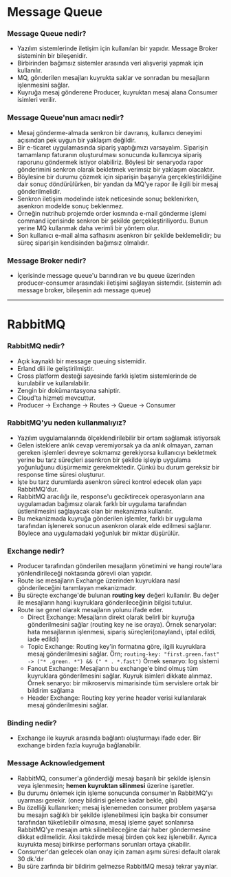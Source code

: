 # Message Queue

### Message Queue nedir?

- Yazılım sistemlerinde iletişim için kullanılan bir yapıdır. Message Broker sisteminin bir bileşenidir.
- Birbirinden bağımsız sistemler arasında veri alışverişi yapmak için kullanılır.
- MQ, gönderilen mesajları kuyrukta saklar ve sonradan bu mesajların işlenmesini sağlar.
- Kuyruğa mesaj gönderene Producer, kuyruktan mesaj alana Consumer isimleri verilir.

### Message Queue'nun amacı nedir?

- Mesaj gönderme-almada senkron bir davranış, kullanıcı deneyimi açısından pek uygun bir yaklaşım değildir.
- Bir e-ticaret uygulamasında sipariş yaptığımızı varsayalım. Siparişin tamamlanıp faturanın oluşturulması sonucunda kullanıcıya sipariş raporunu göndermek istiyor olabiliriz. Böylesi bir senaryoda rapor gönderimini senkron olarak bekletmek verimsiz bir yaklaşım olacaktır.
- Böylesine bir durumu çözmek için siparişin başarıyla gerçekleştirildiğine dair sonuç döndürülürken, bir yandan da MQ'ye rapor ile ilgili bir mesaj gönderilmelidir.
- Senkron iletişim modelinde istek neticesinde sonuç beklenirken, asenkron modelde sonuç beklenmez.
- Örneğin nutrihub projemde order kısmında e-mail gönderme işlemi command içerisinde senkron bir şekilde gerçekleştiriliyordu. Bunun yerine MQ kullanmak daha verimli bir yöntem olur.
- Son kullanıcı e-mail alma safhasını asenkron bir şekilde beklemelidir; bu süreç siparişin kendisinden bağımsız olmalıdır.

### Message Broker nedir?

- İçerisinde message queue'u barındıran ve bu queue üzerinden producer-consumer arasındaki iletişimi sağlayan sistemdir. (sistemin adı message broker, bileşenin adı message queue)
---
# RabbitMQ

### RabbitMQ nedir?

- Açık kaynaklı bir message queuing sistemidir.
- Erland dili ile geliştirilmiştir.
- Cross platform desteği sayesinde farklı işletim sistemlerinde de kurulabilir ve kullanılabilir.
- Zengin bir dokümantasyona sahiptir.
- Cloud'ta hizmeti mevcuttur.
- Producer -> Exchange -> Routes -> Queue -> Consumer

### RabbitMQ'yu neden kullanmalıyız?

- Yazılım uygulamalarında ölçeklendirilebilir bir ortam sağlamak istiyorsak
- Gelen isteklere anlık cevap veremiyorsak ya da anlık olmayan, zaman gereken işlemleri devreye sokmamız gerekiyorsa kullanıcıyı bekletmek yerine bu tarz süreçleri asenkron bir şekilde işleyip uygulama yoğunluğunu düşürmemiz gerekmektedir. Çünkü bu durum gereksiz bir response time süresi oluşturur.
- İşte bu tarz durumlarda asenkron süreci kontrol edecek olan yapı RabbitMQ'dur.
- RabbitMQ aracılığı ile, response'u geciktirecek operasyonların ana uygulamadan bağımsız olarak farklı bir uygulama tarafından üstlenilmesini sağlayacak olan bir mekanizma kullanılır.
- Bu mekanizmada kuyruğa gönderilen işlemler, farklı bir uygulama tarafından işlenerek sonucun asenkron olarak elde edilmesi sağlanır. Böylece ana uygulamadaki yoğunluk bir miktar düşürülür.

### Exchange nedir?

- Producer tarafından gönderilen mesajların yönetimini ve hangi route'lara yönlendirileceği noktasında görevli olan yapıdır.
- Route ise mesajların Exchange üzerinden kuyruklara nasıl gönderileceğini tanımlayan mekanizmadır.
- Bu süreçte exchange'de bulunan **routing key** değeri kullanılır. Bu değer ile mesajların hangi kuyruklara gönderileceğinin bilgisi tutulur.
- Route ise genel olarak mesajların yolunu ifade eder.
  - Direct Exchange: Mesajların direkt olarak belirli bir kuyruğa gönderilmesini sağlar (routing key ne ise oraya). Örnek senaryolar: hata mesajlarının işlenmesi, sipariş süreçleri(onaylandı, iptal edildi, iade edildi)
  - Topic Exchange: Routing key'in formatına göre, ilgili kuyruklara mesaj gönderilmesini sağlar. Örn; ```routing-key: "first.green.fast" -> ("* .green. *") && (" * . *.fast")``` Örnek senaryo: log sistemi 
  - Fanout Exchange: Mesajların bu exchange'e bind olmuş tüm kuyruklara gönderilmesini sağlar. Kuyruk isimleri dikkate alınmaz. Örnek senaryo: bir mikroservis mimarisinde tüm servislere ortak bir bildirim sağlama
  - Header Exchange: Routing key yerine header verisi kullanılarak mesaj gönderilmesini sağlar. 

### Binding nedir?

- Exchange ile kuyruk arasında bağlantı oluşturmayı ifade eder. Bir exchange birden fazla kuyruğa bağlanabilir.

### Message Acknowledgement

- RabbitMQ, consumer'a gönderdiği mesajı başarılı bir şekilde işlensin veya işlenmesin; **hemen kuyruktan silinmesi** üzerine işaretler.
- Bu durumu önlemek için işleme sonucunda consumer'ın RabbitMQ'yı uyarması gerekir. (oney bildirisi gelene kadar bekle, gibi)
- Bu özelliği kullanırken; mesaj işlenemeden consumer problem yaşarsa bu mesajın sağlıklı bir şekilde işlenebilmesi için başka bir consumer tarafından tüketilebilir olmasına, mesaj işleme şayet sonlanırsa RabbitMQ'ye mesajın artık silinebileceğine dair haber göndermesine dikkat edilmelidir. Aksi takdirde mesaj birden çok kez işlenebilir. Ayrıca kuyrukta mesaj birikirse performans sorunları ortaya çıkabilir.
- Consumer'dan gelecek olan onay için zaman aşımı süresi default olarak 30 dk.'dır
- Bu süre zarfında bir bildirim gelmezse RabbitMQ mesajı tekrar yayınlar.